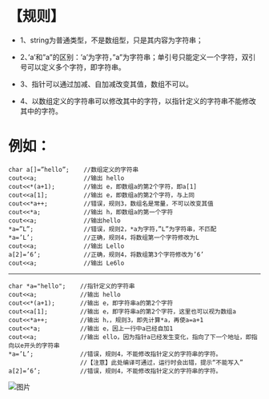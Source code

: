 # 【规则】
* 1、string为普通类型，不是数组型，只是其内容为字符串；

* 2、’a’和”a”的区别：’a’为字符，”a”为字符串；单引号只能定义一个字符，双引号可以定义多个字符，即字符串。

* 3、指针可以通过加减、自加减改变其值，数组不可以。

* 4、以数组定义的字符串可以修改其中的字符，以指针定义的字符串不能修改其中的字符。



# 例如：
    char a[]=”hello”;    //数组定义的字符串
    cout<<a;             //输出 hello
    cout<<*(a+1);        //输出 e，即数组a的第2个字符，即a[1]
    cout<<a[1];          //输出 e，即数组a的第2个字符，与上同
    cout<<*a++;          //错误，规则3，数组名是常量，不可以改变其值
    cout<<*a;            //输出 h，即数组a的第一个字符
    cout<<a;             //输出hello
    *a=”L”;              //错误，规则2，*a为字符，”L”为字符串，不匹配
    *a=’L’;              //正确，规则4，将数组第一个字符修改为L
    cout<<a;             //输出 Lello
    a[2]=’6’;            //正确，规则4，将数组第3个字符修改为’6’
    cout<<a;             //输出 Le6lo
--------------------------------------------------------------------------

    char *a="hello";    //指针定义的字符串
    cout<<a;            //输出 hello
    cout<<*(a+1);       //输出 e，即字符串a的第2个字符
    cout<<a[1];         //输出 e，即字符串a的第2个字符，这里也可以视为数组a
    cout<<*a++;         //输出 h，，规则3，即先计算*a，再使a=a+1
    cout<<*a;           //输出 e，因上一行中a已经自加1
    cout<<a;            //输出 ello，因为指针a已经发生变化，指向了下一个地址，即指向以e开头的字符串
    *a=’L’;             //错误，规则4，不能修改指针定义的字符串的字符。
                        //【注意】此处编译可通过，运行时会出错，提示“不能写入”
    a[2]=’6’;           //错误，规则4，不能修改指针定义的字符串的字符。

![图片](http://images.cnblogs.com/cnblogs_com/charley_yang/Windows-Live-Writer/charstring_14280/22_2.png)
